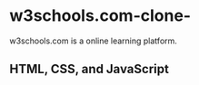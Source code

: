 # w3schools.com-clone-
w3schools.com is a online learning platform. 

## HTML, CSS, and JavaScript 
